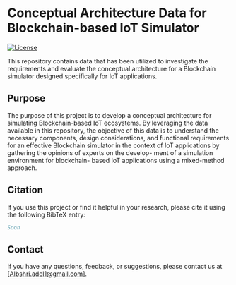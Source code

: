 # Conceptual Architecture Data for Blockchain-based IoT Simulator

[![License](https://img.shields.io/badge/License-MIT-blue.svg)](LICENSE)

This repository contains data that has been utilized to investigate the requirements and evaluate the conceptual architecture for a Blockchain simulator designed specifically for IoT applications.

## Purpose
The purpose of this project is to develop a conceptual architecture for simulating Blockchain-based IoT ecosystems. By leveraging the data available in this repository, the objective of this data is to understand the necessary components, design considerations, and functional requirements for an effective Blockchain simulator in the context of IoT applications by gathering the opinions of experts on the develop-
ment of a simulation environment for blockchain- based IoT applications using a mixed-method approach.

## Citation

If you use this project or find it helpful in your research, please cite it using the following BibTeX entry:

```bibtex
Soon
```
## Contact
If you have any questions, feedback, or suggestions, please contact us at [Albshri.adel1@gmail.com].

